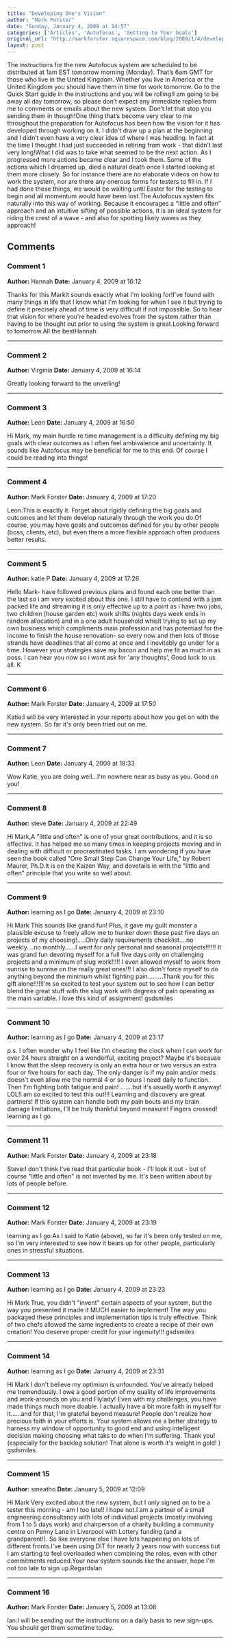 ```yaml
---
title: "Developing One's Vision"
author: "Mark Forster"
date: "Sunday, January 4, 2009 at 14:57"
categories: ['Articles', 'Autofocus', 'Getting to Your Goals']
original_url: "http://markforster.squarespace.com/blog/2009/1/4/developing-ones-vision.html"
layout: post
---
```


The instructions for the new Autofocus system are scheduled to be distributed at 1am EST tomorrow morning (Monday). That’s 6am GMT for those who live in the United Kingdom. Whether you live in America or the United Kingdom you should have them in time for work tomorrow. Go to the Quick Start guide in the instructions and you will be rolling!I am going to be away all day tomorrow, so please don’t expect any immediate replies from me to comments or emails about the new system. Don’t let that stop you sending them in though!One thing that’s become very clear to me throughout the preparation for Autofocus has been how the vision for it has developed through working on it. I didn’t draw up a plan at the beginning and I didn’t even have a very clear idea of where I was heading. In fact at the time I thought I had just succeeded in retiring from work - that didn’t last very long!What I did was to take what seemed to be the next action. As I progressed more actions became clear and I took them. Some of the actions which I dreamed up, died a natural death once I started looking at them more closely. So for instance there are no elaborate videos on how to work the system, nor are there any onerous forms for testers to fill in. If I had done these things, we would be waiting until Easter for the testing to begin and all momentum would have been lost.The Autofocus system fits naturally into this way of working. Because it encourages a “little and often” approach and an intuitive sifting of possible actions, it is an ideal system for riding the crest of a wave - and also for spotting likely waves as they approach!

## Comments

### Comment 1
**Author:** Hannah
**Date:** January 4, 2009 at 16:12

Thanks for this MarkIt sounds exactly what I'm looking for!I've found with many things in life that I know what I'm looking for when I see it but trying to define it precisely ahead of time is very difficult if not impossible. So to hear that vision for where you're headed evolves from the system rather than having to be thought out prior to using the system is great.Looking forward to tomorrow.All the bestHannah

---

### Comment 2
**Author:** Virginia
**Date:** January 4, 2009 at 16:14

Greatly looking forward to the unveiling!

---

### Comment 3
**Author:** Leon
**Date:** January 4, 2009 at 16:50

Hi Mark, my main hurdle re time management is a difficulty defining my big goals with clear outcomes as I often feel ambivalence and uncertainty. It sounds like Autofocus may be beneficial for me to this end. Of course I could be reading into things!

---

### Comment 4
**Author:** Mark Forster
**Date:** January 4, 2009 at 17:20

Leon:This is exactly it. Forget about rigidly defining the big goals and outcomes and let them develop naturally through the work you do.Of course, you may have goals and outcomes defined for you by other people (boss, clients, etc), but even there a more flexible approach often produces better results.

---

### Comment 5
**Author:** katie P
**Date:** January 4, 2009 at 17:26

Hello Mark- have followed previous plans and found each one better than the last so i am very excited about this one. I still have to contend with a jam packed life and streaming it is only effective up to a point as i have two jobs, two children (house garden etc) work shifts (nights days week ends in random allocation) and in a one adult household whislt trying to set up my own business which compliments main profession and has potentiasl for the income to finish the house renovation- so every now and then lots of those strands have deadlines that all come at once and i inevitably go under for a time. However your strategies save my bacon and help me fit as much in as poss. I can hear you now so i wont ask for 'any thoughts', Good luck to us all. K

---

### Comment 6
**Author:** Mark Forster
**Date:** January 4, 2009 at 17:50

Katie:I will be very interested in your reports about how you get on with the new system. So far it's only been tried out on me.

---

### Comment 7
**Author:** Leon
**Date:** January 4, 2009 at 18:33

Wow Katie, you are doing well...I'm nowhere near as busy as you. Good on you!

---

### Comment 8
**Author:** steve
**Date:** January 4, 2009 at 22:49

Hi Mark,A "little and often" is one of your great contributions, and it is so effective. It has helped me so many times in keeping projects moving and in dealing with difficult or procrastinated tasks. I am wondering if you have seen the book called "One Small Step Can Change Your Life," by Robert Maurer, Ph.D.It is on the Kaizen Way, and dovetails in with the "little and often" principle that you write so well about.

---

### Comment 9
**Author:** learning as I go
**Date:** January 4, 2009 at 23:10

Hi Mark
This sounds like grand fun! Plus, it gave my guilt monster a plausible excuse to freely allow me to hunker down these past five days on projects of my choosing!.....Only daily requirements checklist....no weekly....no monthly......I went for only personal and seasonal projects!!!!!! It was grand fun devoting myself for a full five days only on challenging projects and a minimum of slug work!!!!! I even allowed myself to work from sunrise to sunrise on the really great ones!!! I also didn't force myself to do anything beyond the minimum whilst fighting pain.........Thank you for this gift alone!!!!!I'm so excited to test your system out to see how I can better blend the great stuff with the slug work with degrees of pain operating as the main variable. I love this kind of assignment!
gsdsmiles

---

### Comment 10
**Author:** learning as I go
**Date:** January 4, 2009 at 23:17

p.s.
I often wonder why I feel like I'm cheating the clock when I can work for over 24 hours straight on a wonderful, exciting project? Maybe it's because I know that the sleep recovery is only an extra hour or two versus an extra four or five hours for each day.
The only danger is if my pain and/or meds doesn't even allow me the normal 4 or so hours I need daily to function. Then I'm fighting both fatigue and pain! .......but it's usually worth it anyway! LOL!I am so excited to test this out!!! Learning and discovery are great partners! If this system can handle both my pain bouts and my brain damage limitations, I'll be truly thankful beyond measure! Fingers crossed!
learning as I go

---

### Comment 11
**Author:** Mark Forster
**Date:** January 4, 2009 at 23:18

Steve:I don't think I've read that particular book - I'll look it out - but of course "little and often" is not invented by me. It's been written about by lots of people before.

---

### Comment 12
**Author:** Mark Forster
**Date:** January 4, 2009 at 23:19

learning as I go:As I said to Katie (above), so far it's been only tested on me, so I'm very interested to see how it bears up for other people, particularly ones in stressful situations.

---

### Comment 13
**Author:** learning as I go
**Date:** January 4, 2009 at 23:23

Hi Mark
True, you didn't "invent" certain aspects of your system, but the way you presented it made it MUCH easier to implement! The way you packaged these principles and implementation tips is truly effective. Think of two chefs allowed the same ingredients to create a recipe of their own creation! You deserve proper credit for your ingenuity!!!
gsdsmiles

---

### Comment 14
**Author:** learning as I go
**Date:** January 4, 2009 at 23:31

Hi Mark
I don't believe my optimism is unfounded. You've already helped me tremendously. I owe a good portion of my quality of life improvements and work-arounds on you and Flylady!
Even with my challenges, you have made things much more doable. I actually have a bit more faith in myself for it......and for that, I'm grateful beyond measure! People don't realize how precious faith in your efforts is. Your system allows me a better strategy to harness my window of opportunity to good end and using intelligent decision making choosing what taks to do when I'm suffering.
Thank you! (especially for the backlog solution! That alone is worth it's weight in gold! )
gsdsmiles

---

### Comment 15
**Author:** smeatho
**Date:** January 5, 2009 at 12:09

Hi Mark
Very excited about the new system, but I only signed on to be a tester this morning - am I too late!! I hope not.I am a partner of a small engineering consultancy with lots of individual projects (mostly involving from 1 to 5 days work) and chairperson of a charity building a community centre on Penny Lane in Liverpool with Lottery funding (and a grandparent!). So like everyone else I have lots happening on lots of different fronts.I've been using DIT for nearly 2 years now with success but I am starting to feel overloaded when combining the roles, even with other commitments reduced.Your new system sounds like the answer, hope I'm not too late to sign up.RegardsIan

---

### Comment 16
**Author:** Mark Forster
**Date:** January 5, 2009 at 13:08

Ian:I will be sending out the instructions on a daily basis to new sign-ups. You should get them sometime today.

---
